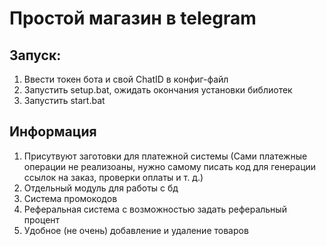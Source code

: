 # Простой магазин в telegram

## Запуск:
1. Ввести токен бота и свой ChatID в конфиг-файл
2. Запустить setup.bat, ожидать окончания установки библиотек
3. Запустить start.bat

## Информация
1. Присутвуют заготовки для платежной системы (Сами платежные операции не реализоаны, нужно самому писать код для генерации ссылок на заказ, проверки оплаты и т. д.)
2. Отдельный модуль для работы с бд
3. Система промокодов
4. Реферальная система с возможностью задать реферальный процент
5. Удобное (не очень) добавление и удаление товаров

